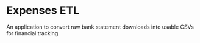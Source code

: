 # Expenses ETL

An application to convert raw bank statement downloads into usable CSVs for financial tracking.
